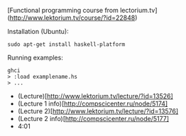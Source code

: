 [Functional programming course from lectorium.tv] (http://www.lektorium.tv/course/?id=22848)

Installation (Ubuntu):

    sudo apt-get install haskell-platform

Running examples:

    ghci
    > :load examplename.hs
    > ...

* (Lecture)[http://www.lektorium.tv/lecture/?id=13526]
* (Lecture 1 info)[http://compscicenter.ru/node/5174]
* (Lecture 2)[http://www.lektorium.tv/lecture/?id=13576]
* (Lecture 2 info)[http://compscicenter.ru/node/5177]
 * 4:01

